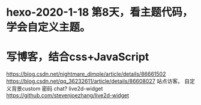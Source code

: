 # hexo-2020-1-18 第8天，看主题代码，学会自定义主题。
# 写博客，结合css+JavaScript
https://blog.csdn.net/nightmare_dimple/article/details/86661502
https://blog.csdn.net/qq_36232611/article/details/86608027
站点访客。
自定义背景custom
密码
chat?
live2d-widget
https://github.com/stevenjoezhang/live2d-widget